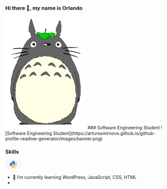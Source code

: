 
### Hi there 👋, my name is Orlando
<img src="https://github.com/phenomhunter/phenomhunter/blob/main/sprites/FreePiercingHamster-max-1mb.gif" width="256" />
### Software Engineering Student
![Software Engineering Student](https://arturssmirnovs.github.io/github-profile-readme-generator/images/banner.png)


### Skills
<img src="https://github.com/phenomhunter/phenomhunter/blob/main/images/python.jpg" width="50"/>

- 🌱 I’m currently learning WordPress, JavaScript, CSS, HTML 
- 





